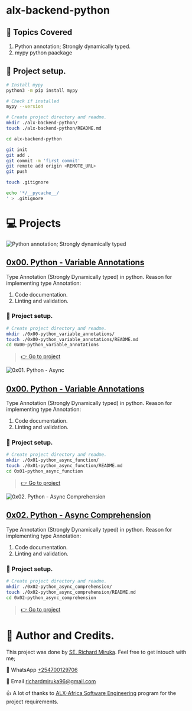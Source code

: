 # alx-backend-python

## :page_with_curl: Topics Covered
1. Python annotation; Strongly dynamically typed.
2. mypy python paackage

## :wrench: Project setup.
```bash
# Install mypy
python3 -m pip install mypy

# Check if installed
mypy --version

# Create project directory and readme.
mkdir ./alx-backend-python/
touch ./alx-backend-python/README.md

cd alx-backend-python

git init
git add .
git commit -m 'first commit'
git remote add origin <REMOTE_URL>
git push

touch .gitignore

echo '*/__pycache__/
' > .gitignore
```


# :computer: Projects

![Python annotation; Strongly dynamically typed](https://i.redd.it/y9y25tefi5401.png)
## [0x00. Python - Variable Annotations](0x00-python_variable_annotations)
Type Annotation (Strongly Dynamically typed) in python. Reason for implementing type Annotation:
1. Code documentation.
2. Linting and validation.

### :wrench: Project setup.
```bash
# Create project directory and readme.
mkdir ./0x00-python_variable_annotations/
touch ./0x00-python_variable_annotations/README.md
cd 0x00-python_variable_annotations
```

> [:point_right: Go to project](0x00-python_variable_annotations)

![0x01. Python - Async](https://s3.amazonaws.com/alx-intranet.hbtn.io/uploads/medias/2019/12/4aeaa9c3cb1f316c05c4.png?X-Amz-Algorithm=AWS4-HMAC-SHA256&X-Amz-Credential=AKIARDDGGGOUSBVO6H7D%2F20230109%2Fus-east-1%2Fs3%2Faws4_request&X-Amz-Date=20230109T084811Z&X-Amz-Expires=86400&X-Amz-SignedHeaders=host&X-Amz-Signature=cb0c5eafff2d6059744f50a49e7c4a53c834899a619d9b2a07e23864a04e7f62)
## [0x00. Python - Variable Annotations](0x01-python_async_function)
Type Annotation (Strongly Dynamically typed) in python. Reason for implementing type Annotation:
1. Code documentation.
2. Linting and validation.

### :wrench: Project setup.
```bash
# Create project directory and readme.
mkdir ./0x01-python_async_function/
touch ./0x01-python_async_function/README.md
cd 0x01-python_async_function
```

> [:point_right: Go to project](0x00-python_variable_annotations)


![0x02. Python - Async Comprehension](https://s3.amazonaws.com/alx-intranet.hbtn.io/uploads/medias/2019/12/ee85b9f67c384e29525b.png?X-Amz-Algorithm=AWS4-HMAC-SHA256&X-Amz-Credential=AKIARDDGGGOUSBVO6H7D%2F20230110%2Fus-east-1%2Fs3%2Faws4_request&X-Amz-Date=20230110T151042Z&X-Amz-Expires=86400&X-Amz-SignedHeaders=host&X-Amz-Signature=0e47e3b3f27e61fe826c4521bb00eb04fb9e07b8bd1c4927e1c8577d1623e539)
## [0x02. Python - Async Comprehension](0x02-python_async_comprehension)
Type Annotation (Strongly Dynamically typed) in python. Reason for implementing type Annotation:
1. Code documentation.
2. Linting and validation.

### :wrench: Project setup.
```bash
# Create project directory and readme.
mkdir ./0x02-python_async_comprehension/
touch ./0x02-python_async_comprehension/README.md
cd 0x02-python_async_comprehension
```

> [:point_right: Go to project](0x02-python_async_comprehension)


# :man: Author and Credits.
This project was done by [SE. Richard Miruka](https://github.com/RichardMiruka). Feel free to get intouch with me;

:iphone: WhatsApp [+254700129706](https://wa.me/254700129)

:email: Email [richardmiruka96@gmail.com](mailto:richardmiruka96@gmail.com)

:thumbsup: A lot of thanks to [ALX-Africa Software Engineering](https://www.alxafrica.com/) program for the project requirements.
